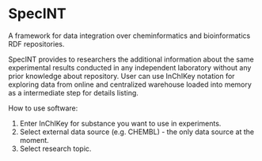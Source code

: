 # SpecINT
A framework for data integration over cheminformatics and bioinformatics RDF repositories.

SpecINT provides to researchers the additional information about the same experimental results conducted in any independent laboratory without any prior knowledge about repository. User can use InChIKey notation for exploring data from online and centralized warehouse loaded into memory as a intermediate step for details listing.

How to use software:

1. Enter InChIKey for substance you want to use in experiments.
2. Select external data source (e.g. CHEMBL) - the only data source at the moment.
3. Select research topic.

